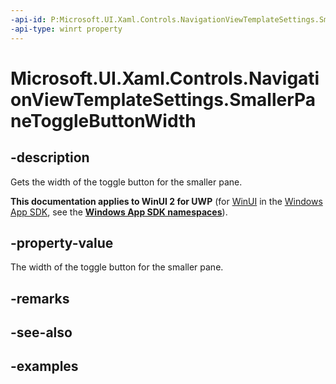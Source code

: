 ```yaml
---
-api-id: P:Microsoft.UI.Xaml.Controls.NavigationViewTemplateSettings.SmallerPaneToggleButtonWidth
-api-type: winrt property
---
```


# Microsoft.UI.Xaml.Controls.NavigationViewTemplateSettings.SmallerPaneToggleButtonWidth

<!--
public double SmallerPaneToggleButtonWidth { get; }
-->

## -description

Gets the width of the toggle button for the smaller pane.

**This documentation applies to WinUI 2 for UWP** (for [WinUI](/windows/apps/winui/winui3/) in the [Windows App SDK](/windows/apps/windows-app-sdk/), see the **[Windows App SDK namespaces](/windows/windows-app-sdk/api/winrt/)**).

## -property-value

The width of the toggle button for the smaller pane.

## -remarks

## -see-also

## -examples
